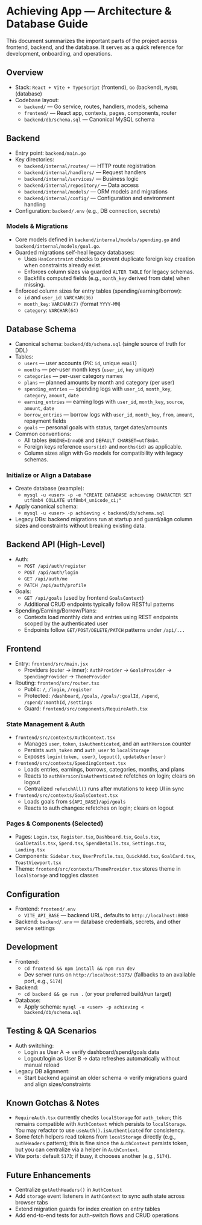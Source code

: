 # Achieving App — Architecture & Database Guide

This document summarizes the important parts of the project across frontend, backend, and the database. It serves as a quick reference for development, onboarding, and operations.

## Overview
- Stack: `React + Vite + TypeScript` (frontend), `Go` (backend), `MySQL` (database)
- Codebase layout:
  - `backend/` — Go service, routes, handlers, models, schema
  - `frontend/` — React app, contexts, pages, components, router
  - `backend/db/schema.sql` — Canonical MySQL schema

## Backend
- Entry point: `backend/main.go`
- Key directories:
  - `backend/internal/routes/` — HTTP route registration
  - `backend/internal/handlers/` — Request handlers
  - `backend/internal/services/` — Business logic
  - `backend/internal/repository/` — Data access
  - `backend/internal/models/` — ORM models and migrations
  - `backend/internal/config/` — Configuration and environment handling
- Configuration: `backend/.env` (e.g., DB connection, secrets)

### Models & Migrations
- Core models defined in `backend/internal/models/spending.go` and `backend/internal/models/goal.go`.
- Guarded migrations self-heal legacy databases:
  - Uses `HasConstraint` checks to prevent duplicate foreign key creation when constraints already exist.
  - Enforces column sizes via guarded `ALTER TABLE` for legacy schemas.
  - Backfills computed fields (e.g., `month_key` derived from date) when missing.
- Enforced column sizes for entry tables (spending/earning/borrow):
  - `id` and `user_id`: `VARCHAR(36)`
  - `month_key`: `VARCHAR(7)` (format `YYYY-MM`)
  - `category`: `VARCHAR(64)`

## Database Schema
- Canonical schema: `backend/db/schema.sql` (single source of truth for DDL)
- Tables:
  - `users` — user accounts (PK: `id`, unique `email`)
  - `months` — per-user month keys (`user_id`, `key` unique)
  - `categories` — per-user category names
  - `plans` — planned amounts by month and category (per user)
  - `spending_entries` — spending logs with `user_id`, `month_key`, `category`, `amount`, `date`
  - `earning_entries` — earning logs with `user_id`, `month_key`, `source`, `amount`, `date`
  - `borrow_entries` — borrow logs with `user_id`, `month_key`, `from`, `amount`, repayment fields
  - `goals` — personal goals with status, target dates/amounts
- Common conventions:
  - All tables `ENGINE=InnoDB` and `DEFAULT CHARSET=utf8mb4`.
  - Foreign keys reference `users(id)` and `months(id)` as applicable.
  - Column sizes align with Go models for compatibility with legacy schemas.

### Initialize or Align a Database
- Create database (example):
  - `mysql -u <user> -p -e "CREATE DATABASE achieving CHARACTER SET utf8mb4 COLLATE utf8mb4_unicode_ci;"`
- Apply canonical schema:
  - `mysql -u <user> -p achieving < backend/db/schema.sql`
- Legacy DBs: backend migrations run at startup and guard/align column sizes and constraints without breaking existing data.

## Backend API (High-Level)
- Auth:
  - `POST /api/auth/register`
  - `POST /api/auth/login`
  - `GET /api/auth/me`
  - `PATCH /api/auth/profile`
- Goals:
  - `GET /api/goals` (used by frontend `GoalsContext`)
  - Additional CRUD endpoints typically follow RESTful patterns
- Spending/Earning/Borrow/Plans:
  - Contexts load monthly data and entries using REST endpoints scoped by the authenticated user
  - Endpoints follow `GET/POST/DELETE/PATCH` patterns under `/api/...`

## Frontend
- Entry: `frontend/src/main.jsx`
  - Providers (outer → inner): `AuthProvider` → `GoalsProvider` → `SpendingProvider` → `ThemeProvider`
- Routing: `frontend/src/router.tsx`
  - Public: `/`, `/login`, `/register`
  - Protected: `/dashboard`, `/goals`, `/goals/:goalId`, `/spend`, `/spend/:monthId`, `/settings`
  - Guard: `frontend/src/components/RequireAuth.tsx`

### State Management & Auth
- `frontend/src/contexts/AuthContext.tsx`
  - Manages `user`, `token`, `isAuthenticated`, and an `authVersion` counter
  - Persists `auth_token` and `auth_user` to `localStorage`
  - Exposes `login(token, user)`, `logout()`, `updateUser(user)`
- `frontend/src/contexts/SpendingContext.tsx`
  - Loads entries, earnings, borrows, categories, months, and plans
  - Reacts to `authVersion`/`isAuthenticated`: refetches on login; clears on logout
  - Centralized `refetchAll()` runs after mutations to keep UI in sync
- `frontend/src/contexts/GoalsContext.tsx`
  - Loads goals from `${API_BASE}/api/goals`
  - Reacts to auth changes: refetches on login; clears on logout

### Pages & Components (Selected)
- Pages: `Login.tsx`, `Register.tsx`, `Dashboard.tsx`, `Goals.tsx`, `GoalDetails.tsx`, `Spend.tsx`, `SpendDetails.tsx`, `Settings.tsx`, `Landing.tsx`
- Components: `Sidebar.tsx`, `UserProfile.tsx`, `QuickAdd.tsx`, `GoalCard.tsx`, `ToastViewport.tsx`
- Theme: `frontend/src/contexts/ThemeProvider.tsx` stores theme in `localStorage` and toggles classes

## Configuration
- Frontend: `frontend/.env`
  - `VITE_API_BASE` — backend URL, defaults to `http://localhost:8080`
- Backend: `backend/.env` — database credentials, secrets, and other service settings

## Development
- Frontend:
  - `cd frontend && npm install && npm run dev`
  - Dev server runs on `http://localhost:5173/` (fallbacks to an available port, e.g., `5174`)
- Backend:
  - `cd backend && go run .` (or your preferred build/run target)
- Database:
  - Apply schema: `mysql -u <user> -p achieving < backend/db/schema.sql`

## Testing & QA Scenarios
- Auth switching:
  - Login as User A → verify dashboard/spend/goals data
  - Logout/login as User B → data refreshes automatically without manual reload
- Legacy DB alignment:
  - Start backend against an older schema → verify migrations guard and align sizes/constraints

## Known Gotchas & Notes
- `RequireAuth.tsx` currently checks `localStorage` for `auth_token`; this remains compatible with `AuthContext` which persists to `localStorage`. You may refactor to use `useAuth().isAuthenticated` for consistency.
- Some fetch helpers read tokens from `localStorage` directly (e.g., `authHeaders` pattern); this is fine since the `AuthContext` persists token, but you can centralize via a helper in `AuthContext`.
- Vite ports: default `5173`; if busy, it chooses another (e.g., `5174`).

## Future Enhancements
- Centralize `getAuthHeaders()` in `AuthContext`
- Add `storage` event listeners in `AuthContext` to sync auth state across browser tabs
- Extend migration guards for index creation on entry tables
- Add end-to-end tests for auth-switch flows and CRUD operations